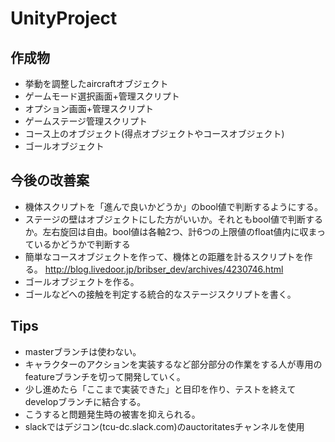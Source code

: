 ﻿# UnityProject
## 作成物
- 挙動を調整したaircraftオブジェクト
- ゲームモード選択画面+管理スクリプト
- オプション画面+管理スクリプト
- ゲームステージ管理スクリプト
- コース上のオブジェクト(得点オブジェクトやコースオブジェクト)
- ゴールオブジェクト
## 今後の改善案
- 機体スクリプトを「進んで良いかどうか」のbool値で判断するようにする。
- ステージの壁はオブジェクトにした方がいいか。それともbool値で判断するか。左右旋回は自由。bool値は各軸2つ、計6つの上限値のfloat値内に収まっているかどうかで判断する
- 簡単なコースオブジェクトを作って、機体との距離を計るスクリプトを作る。
http://blog.livedoor.jp/bribser_dev/archives/4230746.html
- ゴールオブジェクトを作る。
- ゴールなどへの接触を判定する統合的なステージスクリプトを書く。
## Tips
- masterブランチは使わない。
- キャラクターのアクションを実装するなど部分部分の作業をする人が専用のfeatureブランチを切って開発していく。
- 少し進めたら「ここまで実装できた」と目印を作り、テストを終えてdevelopブランチに結合する。
- こうすると問題発生時の被害を抑えられる。
- slackではデジコン(tcu-dc.slack.com)のauctoritatesチャンネルを使用